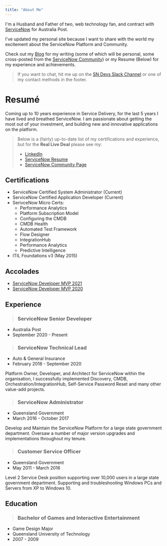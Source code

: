 ```yaml
---
title: "About Me"
---
```


I'm a Husband and Father of two, web technology fan, and contract with [ServiceNow](https://www.servicenow.com) for Australia Post.

I've updated my personal site because I want to share with the world my excitement about the ServiceNow Platform and Community.

Check out my [Blog](/posts/) for my writing (some of which will be personal, some cross-posted from the [ServiceNow Community](https://community.servicenow.com/community?id=community_user_profile&user=86ae4a2ddbd41fc09c9ffb651f961957)) or my Resume (Below) for my experience and achievements.

>If you want to chat, hit me up on the [SN Devs Slack Channel](https://invite.sndevs.com) or one of my contact methods in the footer.

<!-- But most of all, Thanks! -->

# Resumé
Coming up to 10 years experience in Service Delivery, for the last 5 years I have lived and breathed ServiceNow. I am passionate about getting the most out of your investment, and building new and innovative applications on the platform.

>Below is a (fairly) up-to-date list of my certifications and experience, but for the **Real Live Deal** please see my:
>- [LinkedIn](https://www.linkedin.com/in/andrewalburydor)
>- [ServiceNow Resume](https://account.servicenow.com/personal-data/11e9c2e8b/bd7f2d4ad/b40a6cdff/a1f44WP8E/resume.html)
>- [ServiceNow Community Page](https://community.servicenow.com/community?id=community_user_profile&user=86ae4a2ddbd41fc09c9ffb651f961957)

## Certifications

- ServiceNow Certified System Administrator (Current)
- ServiceNow Certified Application Developer (Current)
- SerivceNow Micro Certs:
  - Performance Analytics 
  - Platform Subscription Model 
  - Configuring the CMDB 
  - CMDB Health 
  - Automated Test Framework 
  - Flow Designer 
  - IntegrationHub 
  - Performance Analytics 
  - Predictive Intelligence 
- ITIL Foundations v3 (May 2015)

## Accolades 

- [ServiceNow Developer MVP 2021](https://developer.servicenow.com/blog.do?p=/post/2021-developer-mvp-announcement/)
- [ServiceNow Developer MVP 2020](https://developer.servicenow.com/blog.do?p=/post/all-stars/)

## Experience

> ### ServiceNow Senior Developer
- Australia Post
- September 2020 - Present

> ### ServiceNow Technical Lead
- Auto & General Insurance
- February 2018 - September 2020

Platform Owner, Developer, and Architect for ServiceNow within the organisation, I successfully implemented Discovery, CMDB, Orchestration/IntegrationHub, Self-Service Password Reset and many other value-add projects.

> ### ServiceNow Administrator
- Queensland Government
- March 2016 - October 2017

Develop and Maintain the ServiceNow Platform for a large state government department. Oversaw a number of major version upgrades and implementations throughout my tenure.

> ### Customer Service Officer
- Queensland Government
- May 2011 - March 2016

Level 2 Service Desk position supporting over 10,000 users in a large state government department. Supporting and troubleshooting Windows PCs and Servers from XP to Windows 10.


## Education

> ### Bachelor of Games and Interactive Entertainment
- Game Design Major
- Queensland University of Technology
- 2007 - 2009
